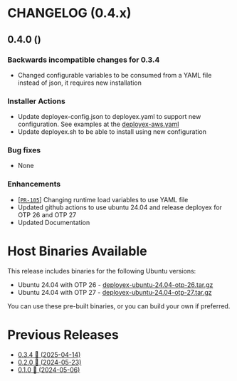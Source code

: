 # CHANGELOG (0.4.x)

## 0.4.0 ()

### Backwards incompatible changes for 0.3.4
 * Changed configurable variables to be consumed from a YAML file instead of json, it requires new installation

### Installer Actions
 * Update deployex-config.json to deployex.yaml to support new configuration. See examples at the [deployex-aws.yaml](https://github.com/thiagoesteves/deployex/devops/installer/deployex-aws.yaml)
 * Update deployex.sh to be able to install using new configuration

### Bug fixes
 * None

### Enhancements
 * [[`PR-105`](https://github.com/thiagoesteves/deployex/pull/105)] Changing runtime load variables to use YAML file
 * Updated github actions to use ubuntu 24.04 and release deployex for OTP 26 and OTP 27
 * Updated Documentation

# Host Binaries Available

This release includes binaries for the following Ubuntu versions:

 * Ubuntu 24.04 with OTP 26 - [deployex-ubuntu-24.04-otp-26.tar.gz](https://github.com/thiagoesteves/deployex/devops/releases/otp-26/.tool-versions)
 * Ubuntu 24.04 with OTP 27 - [deployex-ubuntu-24.04-otp-27.tar.gz](https://github.com/thiagoesteves/deployex/devops/releases/otp-27/.tool-versions)

 You can use these pre-built binaries, or you can build your own if preferred.

# Previous Releases
 * [0.3.4 🚀 (2025-04-14)](https://github.com/thiagoesteves/deployex/blob/0.3.4/CHANGELOG.md)
 * [0.2.0 🚀 (2024-05-23)](https://github.com/thiagoesteves/deployex/blob/0.2.0/CHANGELOG.md)
 * [0.1.0 🚀 (2024-05-06)](https://github.com/thiagoesteves/deployex/blob/0.1.0/changelog.md)